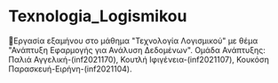 # Texnologia_Logismikou
🔹Εργασία εξαμήνου στο μάθημα "Τεχνολογία Λογισμικού" με θέμα "Ανάπτυξη Εφαρμογής για Ανάλυση Δεδομένων".
Ομάδα Ανάπτυξης: Παλιά Αγγελική-(inf2021170), Κουτλή Ιφιγένεια-(inf2021107), Κουκόση Παρασκευή-Ειρήνη-(inf2021104).
